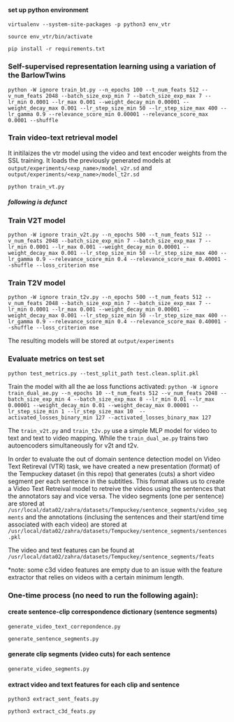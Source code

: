 
#### set up python environment
`virtualenv --system-site-packages -p python3 env_vtr`

`source env_vtr/bin/activate`

`pip install -r requirements.txt`

### Self-supervised representation learning using a variation of the BarlowTwins
```
python -W ignore train_bt.py --n_epochs 100 --t_num_feats 512 --v_num_feats 2048 --batch_size_exp_min 7 --batch_size_exp_max 7 --lr_min 0.0001 --lr_max 0.001 --weight_decay_min 0.00001 --weight_decay_max 0.001 --lr_step_size_min 50 --lr_step_size_max 400 --lr_gamma 0.9 --relevance_score_min 0.00001 --relevance_score_max 0.0001 --shuffle
```

### Train video-text retrieval model 
It initilaizes the vtr model using the video and text encoder weights from the SSL training. It loads the previously generated models at `output/experiments/<exp_name>/model_v2r.sd` and `output/experiments/<exp_name>/model_t2r.sd`

```
python train_vt.py
```





##### following is defunct
### Train V2T model
```
python -W ignore train_v2t.py --n_epochs 500 --t_num_feats 512 --v_num_feats 2048 --batch_size_exp_min 7 --batch_size_exp_max 7 --lr_min 0.0001 --lr_max 0.001 --weight_decay_min 0.00001 --weight_decay_max 0.001 --lr_step_size_min 50 --lr_step_size_max 400 --lr_gamma 0.9 --relevance_score_min 0.4 --relevance_score_max 0.40001 --shuffle --loss_criterion mse
```
### Train T2V model
```
python -W ignore train_t2v.py --n_epochs 500 --t_num_feats 512 --v_num_feats 2048 --batch_size_exp_min 7 --batch_size_exp_max 7 --lr_min 0.0001 --lr_max 0.001 --weight_decay_min 0.00001 --weight_decay_max 0.001 --lr_step_size_min 50 --lr_step_size_max 400 --lr_gamma 0.9 --relevance_score_min 0.4 --relevance_score_max 0.40001 --shuffle --loss_criterion mse
```

The resulting models will be stored at `output/experiments`

### Evaluate metrics on test set
```python test_metrics.py --test_split_path test.clean.split.pkl```


Train the model with all the ae loss functions activated:
`python -W ignore train_dual_ae.py --n_epochs 10 --t_num_feats 512 --v_num_feats 2048 --batch_size_exp_min 4 --batch_size_exp_max 8 --lr_min 0.01 --lr_max 0.00001 --weight_decay_min 0.01 --weight_decay_max 0.00001 --lr_step_size_min 1 --lr_step_size_max 10  --activated_losses_binary_min 127 --activated_losses_binary_max 127`

The `train_v2t.py` and `train_t2v.py` use a simple MLP model for video to text and text to video mapping. While the `train_dual_ae.py` trains two autoencoders simultaneously for v2t and t2v.

In order to evaluate the out of domain sentence detection model on Video Text Retireval (VTR) task, we have created a new presentation (format) of the Tempuckey dataset (in this repo) that generates (cuts) a short video segment per each sentence in the subtitles. This format allows us to create a Video Text Retreival model to retreive the videos using the sentences that the annotators say and vice versa.
The video segments (one per sentence) are stored at `/usr/local/data02/zahra/datasets/Tempuckey/sentence_segments/video_segments` and the annotations (inclusing the sentences and their start/end time associated with each video) are stored at `/usr/local/data02/zahra/datasets/Tempuckey/sentence_segments/sentences.pkl`

The video and text features can be found at `/usr/local/data02/zahra/datasets/Tempuckey/sentence_segments/feats`

*note: some c3d video features are empty due to an issue with the feature extractor that relies on videos with a certain minimum length.


### One-time process (no need to run the following again):

#### create sentence-clip correspondence dictionary (sentence segments)
`generate_video_text_correpondence.py`

`generate_sentence_segments.py`

#### generate clip segments (video cuts) for each sentence
`generate_video_segments.py`

#### extract video and text features for each clip and sentence
`python3 extract_sent_feats.py`

`python3 extract_c3d_feats.py`
